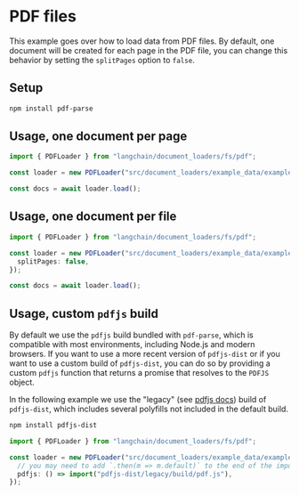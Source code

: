 # PDF files

This example goes over how to load data from PDF files. By default, one document will be created for each page in the PDF file, you can change this behavior by setting the `splitPages` option to `false`.

## Setup

```bash npm2yarn
npm install pdf-parse
```

## Usage, one document per page

```typescript
import { PDFLoader } from "langchain/document_loaders/fs/pdf";

const loader = new PDFLoader("src/document_loaders/example_data/example.pdf");

const docs = await loader.load();
```

## Usage, one document per file

```typescript
import { PDFLoader } from "langchain/document_loaders/fs/pdf";

const loader = new PDFLoader("src/document_loaders/example_data/example.pdf", {
  splitPages: false,
});

const docs = await loader.load();
```

## Usage, custom `pdfjs` build

By default we use the `pdfjs` build bundled with `pdf-parse`, which is compatible with most environments, including Node.js and modern browsers. If you want to use a more recent version of `pdfjs-dist` or if you want to use a custom build of `pdfjs-dist`, you can do so by providing a custom `pdfjs` function that returns a promise that resolves to the `PDFJS` object.

In the following example we use the "legacy" (see [pdfjs docs](https://github.com/mozilla/pdf.js/wiki/Frequently-Asked-Questions#which-browsersenvironments-are-supported)) build of `pdfjs-dist`, which includes several polyfills not included in the default build.

```bash npm2yarn
npm install pdfjs-dist
```

```typescript
import { PDFLoader } from "langchain/document_loaders/fs/pdf";

const loader = new PDFLoader("src/document_loaders/example_data/example.pdf", {
  // you may need to add `.then(m => m.default)` to the end of the import
  pdfjs: () => import("pdfjs-dist/legacy/build/pdf.js"),
});
```
